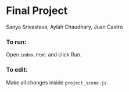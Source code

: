 # Final Project

Sanya Srivastava, Aylah Chaudhary, Juan Castro

### To run:
Open `index.html` and click Run.

### To edit:
Make all changes inside `project_scene.js`.